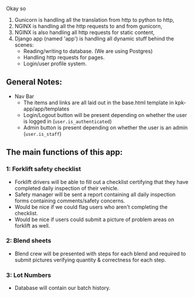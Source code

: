 Okay so 
1. Gunicorn is handling all the translation from http to python to http, 
2. NGINX is handling all the http requests to and from gunicorn,
3. NGINX is also handling all http requests for static content, 
4. Django app (named 'app') is handling all dynamic stuff behind the scenes:
    - Reading/writing to database. (We are using Postgres)
    - Handling http requests for pages.
    - Login/user profile system.

## General Notes:
 - Nav Bar
     - The items and links are all laid out in the base.html template in kpk-app/app/templates
     - Login/Logout button will be present depending on whether the user is logged in (`user.is_authenticated`)
     - Admin button is present depending on whether the user is an admin (`user.is_staff`)


## The main functions of this app:

### 1: Forklift safety checklist
 - Forklift drivers will be able to fill out a checklist certifying that they have completed daily inspection of their vehicle.
 - Safety manager will be sent a report containing all daily inspection forms containing comments/safety concerns.
 - Would be nice if we could flag users who aren't completing the checklist.   
 - Would be nice if users could submit a picture of problem areas on forklift as well.

### 2: Blend sheets 
 - Blend crew will be presented with steps for each blend and required to submit pictures verifying quantity & correctness for each step. 

### 3: Lot Numbers
 - Database will contain our batch history. 